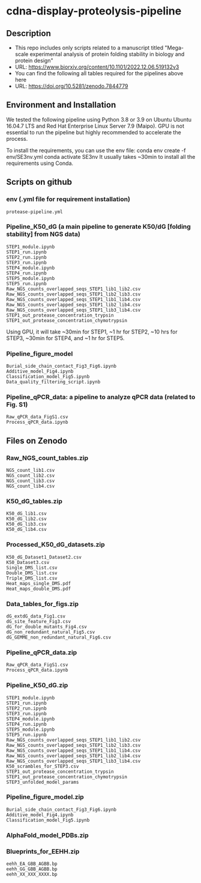 # cdna-display-proteolysis-pipeline

## Description
- This repo includes only scripts related to a manuscript titled "Mega-scale experimental analysis of protein folding stability in biology and protein design" 
- URL: https://www.biorxiv.org/content/10.1101/2022.12.06.519132v3
- You can find the following all tables required for the pipelines above here
- URL: https://doi.org/10.5281/zenodo.7844779

## Environment and Installation
We tested the following pipeline using Python 3.8 or 3.9 on Ubuntu Ubuntu 16.04.7 LTS and Red Hat Enterprise Linux Server 7.9 (Maipo). GPU is not essential to run the pipeline but highly recommended to accelerate the process.

To install the requirements, you can use the env file:
	conda env create -f env/SE3nv.yml
	conda activate SE3nv
It usually takes ~30min to install all the requirements using Conda.

## Scripts on github
### env (.yml file for requirement installation)
	protease-pipeline.yml
### Pipeline_K50_dG (a main pipeline to generate K50/dG [folding stability] from NGS data)
	STEP1_module.ipynb
	STEP1_run.ipynb
	STEP2_run.ipynb
	STEP3_run.ipynb
	STEP4_module.ipynb
	STEP4_run.ipynb
	STEP5_module.ipynb
	STEP5_run.ipynb
	Raw_NGS_counts_overlapped_seqs_STEP1_lib1_lib2.csv
	Raw_NGS_counts_overlapped_seqs_STEP1_lib2_lib3.csv
	Raw_NGS_counts_overlapped_seqs_STEP1_lib1_lib4.csv
	Raw_NGS_counts_overlapped_seqs_STEP1_lib2_lib4.csv
	Raw_NGS_counts_overlapped_seqs_STEP1_lib3_lib4.csv
	STEP1_out_protease_concentration_trypsin
	STEP1_out_protease_concentration_chymotrypsin

Using GPU, it will take ~30min for STEP1, ~1 hr for STEP2, ~10 hrs for STEP3, ~30min for STEP4, and ~1 hr for STEP5.

### Pipeline_figure_model
	Burial_side_chain_contact_Fig3_Fig6.ipynb
	Additive_model_Fig4.ipynb
	Classification_model_Fig5.ipynb
	Data_quality_filtering_script.ipynb
	  
### Pipeline_qPCR_data: a pipeline to analyze qPCR data (related to Fig. S1)
	Raw_qPCR_data_FigS1.csv
	Process_qPCR_data.ipynb


## Files on Zenodo

### Raw_NGS_count_tables.zip
	NGS_count_lib1.csv
  	NGS_count_lib2.csv
	NGS_count_lib3.csv
  	NGS_count_lib4.csv
### K50_dG_tables.zip
	K50_dG_lib1.csv
	K50_dG_lib2.csv
	K50_dG_lib3.csv
	K50_dG_lib4.csv

### Processed_K50_dG_datasets.zip
	K50_dG_Dataset1_Dataset2.csv
	K50_Dataset3.csv
	Single_DMS_list.csv
	Double_DMS_list.csv	
	Triple_DMS_list.csv
	Heat_maps_single_DMS.pdf
	Heat_maps_double_DMS.pdf

### Data_tables_for_figs.zip
	dG_extdG_data_Fig1.csv
	dG_site_feature_Fig3.csv
	dG_for_double_mutants_Fig4.csv
	dG_non_redundant_natural_Fig5.csv
	dG_GEMME_non_redundant_natural_Fig6.csv

### Pipeline_qPCR_data.zip
	Raw_qPCR_data_FigS1.csv
	Process_qPCR_data.ipynb

### Pipeline_K50_dG.zip
	STEP1_module.ipynb
	STEP1_run.ipynb
	STEP2_run.ipynb
	STEP3_run.ipynb
	STEP4_module.ipynb
	STEP4_run.ipynb
	STEP5_module.ipynb
	STEP5_run.ipynb
	Raw_NGS_counts_overlapped_seqs_STEP1_lib1_lib2.csv
	Raw_NGS_counts_overlapped_seqs_STEP1_lib2_lib3.csv
	Raw_NGS_counts_overlapped_seqs_STEP1_lib1_lib4.csv
	Raw_NGS_counts_overlapped_seqs_STEP1_lib2_lib4.csv
	Raw_NGS_counts_overlapped_seqs_STEP1_lib3_lib4.csv
	K50_scrambles_for_STEP3.csv
	STEP1_out_protease_concentration_trypsin
	STEP1_out_protease_concentration_chymotrypsin
	STEP3_unfolded_model_params

### Pipeline_figure_model.zip
	Burial_side_chain_contact_Fig3_Fig6.ipynb
	Additive_model_Fig4.ipynb
	Classification_model_Fig5.ipynb

### AlphaFold_model_PDBs.zip

### Blueprints_for_EEHH.zip
	eehh_EA_GBB_AGBB.bp
	eehh_GG_GBB_AGBB.bp
	eehh_XX_XXX_XXXX.bp